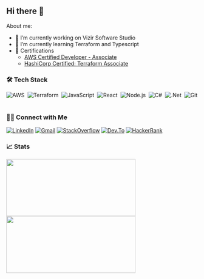 ## Hi there 👋

About me:
- 🔭 I’m currently working on Vizir Software Studio
- 🌱 I’m currently learning Terraform and Typescript
- 📜 Certifications
    - [AWS Certified Developer - Associate](https://www.credly.com/badges/e31fd487-5ac3-4268-8e74-5415ba61355f/public_url)
    - [HashiCorp Certified: Terraform Associate](https://www.credly.com/badges/87f5ca62-b686-4da2-8aa9-1dc63a8e2896/public_url)


### 🛠 Tech Stack

![AWS](https://img.shields.io/badge/-Amazon_AWS-FF9900?logo=amazon-aws&logoColor=white&style=flat&logoColor=black)&nbsp;
![Terraform](https://img.shields.io/badge/-Terraform-594CDE?logo=terraform&logoColor=white&style=flat)&nbsp;
![JavaScript](https://img.shields.io/badge/-JavaScript-F7DF1E?style=flat&logo=javascript&logoColor=white)&nbsp;
![React](https://img.shields.io/badge/-React-05122A?style=flat&logo=react)&nbsp;
![Node.js](https://img.shields.io/badge/-Node.js-43853D?style=flat&logo=node.js&logoColor=white)&nbsp;
![C#](https://img.shields.io/badge/-c%23-37008C?style=flag&logo=c-sharp)&nbsp;
![.Net](https://img.shields.io/badge/-.NET-694097?style=flat&logo=.net)&nbsp;
![Git](https://img.shields.io/badge/-Git-E94C30?style=flat&logo=git&logoColor=white)&nbsp;


### 🤝🏻 Connect with Me

[![LinkedIn](https://img.shields.io/badge/-Linkedin-0077B5?style=flat&logo=Linkedin&logoColor=white)](https://www.linkedin.com/in/felipe-hsu-2a604012b/)
[![Gmail](https://img.shields.io/badge/-Gmail-D14836?style=flat&logo=Gmail&logoColor=white)](mailto:felipe_hsu@hotmail.com)
[![StackOverflow](https://img.shields.io/badge/-StackOverflow-F48225?style=flat&logo=stackoverflow&logoColor=white)](https://stackoverflow.com/users/10719043/felipe-hsu)
[![Dev.To](https://img.shields.io/badge/-dev.to-0A0A0A?style=flat&logo=dev.to&logoColor=white)](https://dev.to/hsulipe)
[![HackerRank](https://img.shields.io/badge/-HackeRank-2EC866?style=flat&logo=hackerrank&logoColor=white)](https://www.hackerrank.com/hsufelipe)


### 📈 Stats


<p align="left">
    <img height="150rem" width="340rem" src="https://github-readme-stats.vercel.app/api?username=hsulipe&show_icons=true&include_all_commits=true&theme=dracula" align="center"/>
    <img height="150rem" width="340rem" src="https://github-readme-stats.vercel.app/api/top-langs/?username=hsulipe&layout=compact&langs_count=8&theme=dracula" align="center"/>
</p>



<!-- ![GitHub Stats](https://github-readme-stats.vercel.app/api?username=hsulipe&show_icons=true&include_all_commits=true&theme=dracula) -->
<!-- ![Top Languages](https://github-readme-stats.vercel.app/api/top-langs/?username=hsulipe&layout=compact&langs_count=8&theme=dracula) -->
